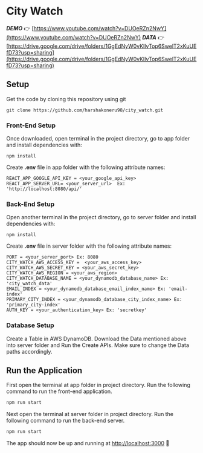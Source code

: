 # City Watch
***DEMO*** 👉  [https://www.youtube.com/watch?v=DUOeRZn2NwY](https://www.youtube.com/watch?v=DUOeRZn2NwY)
***DATA*** 👉  [https://drive.google.com/drive/folders/1GgEdNyW0vKlIvTop6SwelT2xKuUEfD73?usp=sharing](https://drive.google.com/drive/folders/1GgEdNyW0vKlIvTop6SwelT2xKuUEfD73?usp=sharing)

## Setup
Get the code by cloning this repository using git
```
git clone https://github.com/harshakoneru98/city_watch.git
```

### Front-End Setup
Once downloaded, open terminal in the project directory, go to app folder and install dependencies with:
```
npm install
```
Create **.env** file in app folder with the following attribute names:
```
REACT_APP_GOOGLE_API_KEY = <your_google_api_key>
REACT_APP_SERVER_URL= <your_server_url>  Ex: 'http://localhost:8080/api/'
```

### Back-End Setup
Open another terminal in the project directory, go to server folder and install dependencies with:
```
npm install
```
Create **.env** file in server folder with the following attribute names:
```
PORT = <your_server_port> Ex: 8080
CITY_WATCH_AWS_ACCESS_KEY =  <your_aws_access_key>
CITY_WATCH_AWS_SECRET_KEY = <your_aws_secret_key>
CITY_WATCH_AWS_REGION = <your_aws_region>
CITY_WATCH_DATABASE_NAME = <your_dynamodb_database_name> Ex: 'city_watch_data'
EMAIL_INDEX = <your_dynamodb_database_email_index_name> Ex: 'email-index'
PRIMARY_CITY_INDEX = <your_dynamodb_database_city_index_name> Ex: 'primary_city-index'
AUTH_KEY = <your_authentication_key> Ex: 'secretkey'
```

### Database Setup
Create a Table in AWS DynamoDB. Download the Data mentioned above into server folder and Run the Create APIs. Make sure to change the Data paths accordingly.

## Run the Application
First open the terminal at app folder in project directory. Run the following command to run the front-end application.
``` bash
npm run start
```
Next open the terminal at server folder in project directory. Run the following command to run the back-end server.
``` bash
npm run start
```
The app should now be up and running at [http://localhost:3000](http://localhost:3000/)  🚀
